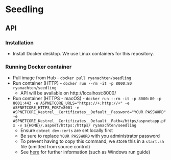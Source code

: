 # Seedling

## API
### Installation
- Install Docker desktop. We use Linux containers for this repository.

### Running Docker container
- Pull image from Hub - `docker pull ryanachten/seedling`
- Run container (HTTP) - `docker run --rm -it -p 8000:80 ryanachten/seedling`
  - API will be available on http://localhost:8000/
- Run container (HTTPS - macOS) - `docker run --rm -it -p 8000:80 -p 8001:443 -e ASPNETCORE_URLS="https://+;http://+" -e ASPNETCORE_HTTPS_PORT=8001 -e ASPNETCORE_Kestrel__Certificates__Default__Password="YOUR PASSWORD" -e ASPNETCORE_Kestrel__Certificates__Default__Path=/https/aspnetapp.pfx -v ${HOME}/.aspnet/https:/https/ ryanachten/seedling`
  - Ensure `dotnet dev-certs` are set locally first
  - Be sure to replace `YOUR PASSWORD` with you administrator password
  - To prevent having to copy this command, we store this in a `start.sh` file (omitted from source control)
  - See [here](https://docs.microsoft.com/en-us/aspnet/core/security/docker-https?view=aspnetcore-5.0) for further information (such as Windows run guide)